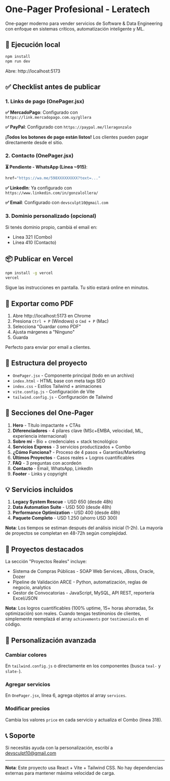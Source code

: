 # One-Pager Profesional - Leratech

One-pager moderno para vender servicios de Software & Data Engineering con enfoque en sistemas críticos, automatización inteligente y ML.

## 🚀 Ejecución local

```bash
npm install
npm run dev
```

Abre: http://localhost:5173

## ✅ Checklist antes de publicar

### 1. Links de pago (OnePager.jsx)

**✅ MercadoPago**: Configurado con `https://link.mercadopago.com.uy/gllera`

**✅ PayPal**: Configurado con `https://paypal.me/lleragonzalo`

**¡Todos los botones de pago están listos!** Los clientes pueden pagar directamente desde el sitio.

### 2. Contacto (OnePager.jsx)

**⏳ Pendiente - WhatsApp (Línea ~915)**:
```javascript
href="https://wa.me/598XXXXXXXXX?text=..."
```

**✅ LinkedIn**: Ya configurado con `https://www.linkedin.com/in/gonzalollera/`

**✅ Email**: Configurado con `devsculpt10@gmail.com`

### 3. Dominio personalizado (opcional)

Si tenés dominio propio, cambiá el email en:
- Línea 321 (Combo)
- Línea 410 (Contacto)

## 📦 Publicar en Vercel

```bash
npm install -g vercel
vercel
```

Sigue las instrucciones en pantalla. Tu sitio estará online en minutos.

## 📄 Exportar como PDF

1. Abre http://localhost:5173 en Chrome
2. Presiona `Ctrl + P` (Windows) o `Cmd + P` (Mac)
3. Selecciona "Guardar como PDF"
4. Ajusta márgenes a "Ninguno"
5. Guarda

Perfecto para enviar por email a clientes.

## 🎨 Estructura del proyecto

- `OnePager.jsx` - Componente principal (todo en un archivo)
- `index.html` - HTML base con meta tags SEO
- `index.css` - Estilos Tailwind + animaciones
- `vite.config.js` - Configuración de Vite
- `tailwind.config.js` - Configuración de Tailwind

## 📐 Secciones del One-Pager

1. **Hero** - Título impactante + CTAs
2. **Diferenciadores** - 4 pilares clave (MSc+EMBA, velocidad, ML, experiencia internacional)
3. **Sobre mí** - Bio + credenciales + stack tecnológico
4. **Servicios Express** - 3 servicios productizados + Combo
5. **¿Cómo Funciona?** - Proceso de 4 pasos + Garantías/Marketing
6. **Últimos Proyectos** - Casos reales + Logros cuantificables
7. **FAQ** - 3 preguntas con acordeón
8. **Contacto** - Email, WhatsApp, LinkedIn
9. **Footer** - Links y copyright

## 💡 Servicios incluidos

1. **Legacy System Rescue** - USD 650 (desde 48h)
2. **Data Automation Suite** - USD 500 (desde 48h)
3. **Performance Optimization** - USD 400 (desde 48h)
4. **Paquete Completo** - USD 1.250 (ahorro USD 300)

**Nota**: Los tiempos se estiman después del análisis inicial (1-2h). La mayoría de proyectos se completan en 48-72h según complejidad.

## 📂 Proyectos destacados

La sección "Proyectos Reales" incluye:
- Sistema de Compras Públicas - SOAP Web Services, JBoss, Oracle, Dozer
- Pipeline de Validación ARCE - Python, automatización, reglas de negocio, analytics
- Gestor de Convocatorias - JavaScript, MySQL, API REST, reportería Excel/JSON

**Nota**: Los logros cuantificables (100% uptime, 15+ horas ahorradas, 5x optimización) son reales. Cuando tengas testimonios de clientes, simplemente reemplazá el array `achievements` por `testimonials` en el código.

## 🔧 Personalización avanzada

### Cambiar colores
En `tailwind.config.js` o directamente en los componentes (busca `teal-` y `slate-`).

### Agregar servicios
En `OnePager.jsx`, línea 6, agrega objetos al array `services`.

### Modificar precios
Cambia los valores `price` en cada servicio y actualiza el Combo (línea 318).

## 📞 Soporte

Si necesitás ayuda con la personalización, escribí a devsculpt10@gmail.com

---

**Nota**: Este proyecto usa React + Vite + Tailwind CSS. No hay dependencias externas para mantener máxima velocidad de carga.


